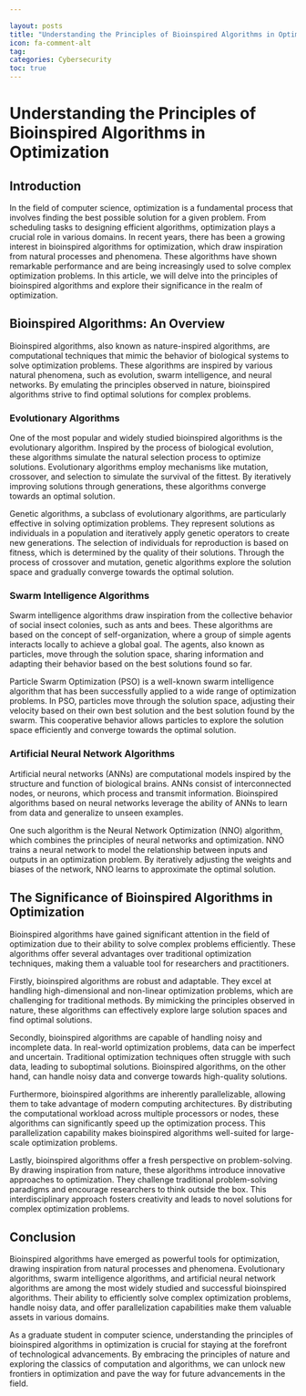 ```yaml
---

layout: posts
title: "Understanding the Principles of Bioinspired Algorithms in Optimization"
icon: fa-comment-alt
tag:      
categories: Cybersecurity
toc: true
---
```




# Understanding the Principles of Bioinspired Algorithms in Optimization

## Introduction

In the field of computer science, optimization is a fundamental process that involves finding the best possible solution for a given problem. From scheduling tasks to designing efficient algorithms, optimization plays a crucial role in various domains. In recent years, there has been a growing interest in bioinspired algorithms for optimization, which draw inspiration from natural processes and phenomena. These algorithms have shown remarkable performance and are being increasingly used to solve complex optimization problems. In this article, we will delve into the principles of bioinspired algorithms and explore their significance in the realm of optimization.

## Bioinspired Algorithms: An Overview

Bioinspired algorithms, also known as nature-inspired algorithms, are computational techniques that mimic the behavior of biological systems to solve optimization problems. These algorithms are inspired by various natural phenomena, such as evolution, swarm intelligence, and neural networks. By emulating the principles observed in nature, bioinspired algorithms strive to find optimal solutions for complex problems.

### Evolutionary Algorithms

One of the most popular and widely studied bioinspired algorithms is the evolutionary algorithm. Inspired by the process of biological evolution, these algorithms simulate the natural selection process to optimize solutions. Evolutionary algorithms employ mechanisms like mutation, crossover, and selection to simulate the survival of the fittest. By iteratively improving solutions through generations, these algorithms converge towards an optimal solution.

Genetic algorithms, a subclass of evolutionary algorithms, are particularly effective in solving optimization problems. They represent solutions as individuals in a population and iteratively apply genetic operators to create new generations. The selection of individuals for reproduction is based on fitness, which is determined by the quality of their solutions. Through the process of crossover and mutation, genetic algorithms explore the solution space and gradually converge towards the optimal solution.

### Swarm Intelligence Algorithms

Swarm intelligence algorithms draw inspiration from the collective behavior of social insect colonies, such as ants and bees. These algorithms are based on the concept of self-organization, where a group of simple agents interacts locally to achieve a global goal. The agents, also known as particles, move through the solution space, sharing information and adapting their behavior based on the best solutions found so far.

Particle Swarm Optimization (PSO) is a well-known swarm intelligence algorithm that has been successfully applied to a wide range of optimization problems. In PSO, particles move through the solution space, adjusting their velocity based on their own best solution and the best solution found by the swarm. This cooperative behavior allows particles to explore the solution space efficiently and converge towards the optimal solution.

### Artificial Neural Network Algorithms

Artificial neural networks (ANNs) are computational models inspired by the structure and function of biological brains. ANNs consist of interconnected nodes, or neurons, which process and transmit information. Bioinspired algorithms based on neural networks leverage the ability of ANNs to learn from data and generalize to unseen examples.

One such algorithm is the Neural Network Optimization (NNO) algorithm, which combines the principles of neural networks and optimization. NNO trains a neural network to model the relationship between inputs and outputs in an optimization problem. By iteratively adjusting the weights and biases of the network, NNO learns to approximate the optimal solution.

## The Significance of Bioinspired Algorithms in Optimization

Bioinspired algorithms have gained significant attention in the field of optimization due to their ability to solve complex problems efficiently. These algorithms offer several advantages over traditional optimization techniques, making them a valuable tool for researchers and practitioners.

Firstly, bioinspired algorithms are robust and adaptable. They excel at handling high-dimensional and non-linear optimization problems, which are challenging for traditional methods. By mimicking the principles observed in nature, these algorithms can effectively explore large solution spaces and find optimal solutions.

Secondly, bioinspired algorithms are capable of handling noisy and incomplete data. In real-world optimization problems, data can be imperfect and uncertain. Traditional optimization techniques often struggle with such data, leading to suboptimal solutions. Bioinspired algorithms, on the other hand, can handle noisy data and converge towards high-quality solutions.

Furthermore, bioinspired algorithms are inherently parallelizable, allowing them to take advantage of modern computing architectures. By distributing the computational workload across multiple processors or nodes, these algorithms can significantly speed up the optimization process. This parallelization capability makes bioinspired algorithms well-suited for large-scale optimization problems.

Lastly, bioinspired algorithms offer a fresh perspective on problem-solving. By drawing inspiration from nature, these algorithms introduce innovative approaches to optimization. They challenge traditional problem-solving paradigms and encourage researchers to think outside the box. This interdisciplinary approach fosters creativity and leads to novel solutions for complex optimization problems.

## Conclusion

Bioinspired algorithms have emerged as powerful tools for optimization, drawing inspiration from natural processes and phenomena. Evolutionary algorithms, swarm intelligence algorithms, and artificial neural network algorithms are among the most widely studied and successful bioinspired algorithms. Their ability to efficiently solve complex optimization problems, handle noisy data, and offer parallelization capabilities make them valuable assets in various domains.

As a graduate student in computer science, understanding the principles of bioinspired algorithms in optimization is crucial for staying at the forefront of technological advancements. By embracing the principles of nature and exploring the classics of computation and algorithms, we can unlock new frontiers in optimization and pave the way for future advancements in the field.
